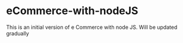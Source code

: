 # eCommerce-with-nodeJS
This is an initial version of e Commerce with node JS. Will be updated gradually 
